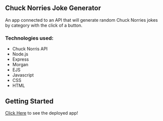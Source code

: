 ## Chuck Norries Joke Generator
An app connected to an API that will generate random Chuck Norries jokes by category with the click of a button. 


### Technologies used: 
- Chuck Norris API
- Node.js
- Express
- Morgan
- EJS
- Javascript
- CSS
- HTML

## Getting Started
[Click Here](#) to see the deployed app!